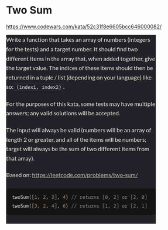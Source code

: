 # Two Sum

<https://www.codewars.com/kata/52c31f8e6605bcc646000082/>

![description](./description.jpg "Description")
